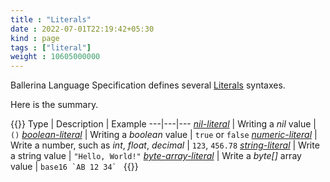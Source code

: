 ```yaml
---
title : "Literals"
date : 2022-07-01T22:19:42+05:30
kind : page 
tags : ["literal"]
weight : 10605000000
---
```


Ballerina Language Specification defines several [Literals](https://ballerina.io/spec/lang/2022R1/#section_6.5) syntaxes.

<!--more-->

Here is the summary.

{{<md class="center-ele center-txt tip-data">}}
Type | Description | Example
---|---|---
[*nil-literal*](/tags/nil-literal/) | Writing a *nil* value | `()`
[*boolean-literal*](/tags/boolean-literal/) | Writing a *boolean* value | `true` or `false`
[*numeric-literal*](/tags/numeric-literal/) | Write a number, such as *int*, *float*, *decimal* | `123`, `456.78`
[*string-literal*](/tags/string-literal/) | Write a string value | `"Hello, World!"`
[*byte-array-literal*](/tags/byte-array-literal/) | Write a *byte[]* array value | ``base16 `AB 12 34` ``
{{</md>}}
<br/>
